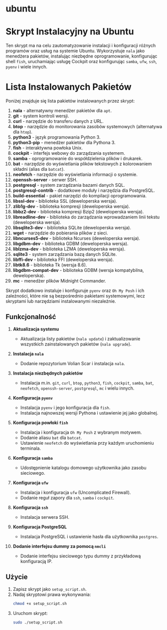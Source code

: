 # ubuntu

# Skrypt Instalacyjny na Ubuntu

Ten skrypt ma na celu zautomatyzowanie instalacji i konfiguracji różnych programów oraz usług na systemie Ubuntu. Wykorzystuje `nala` jako menedżera pakietów, instalując niezbędne oprogramowanie, konfigurując shell `fish`, uruchamiając usługę Cockpit oraz konfigurując `samba`, `ufw`, `ssh`, `pyenv` i wiele innych.

# Lista Instalowanych Pakietów

Poniżej znajduje się lista pakietów instalowanych przez skrypt:

1. **nala** - alternatywny menedżer pakietów dla `apt`.
2. **git** - system kontroli wersji.
3. **curl** - narzędzie do transferu danych z URL.
4. **btop** - narzędzie do monitorowania zasobów systemowych (alternatywa dla `htop`).
5. **python3** - język programowania Python 3.
6. **python3-pip** - menedżer pakietów dla Pythona 3.
7. **fish** - interaktywna powłoka Unix.
8. **cockpit** - interfejs webowy do zarządzania systemem.
9. **samba** - oprogramowanie do współdzielenia plików i drukarek.
10. **bat** - narzędzie do wyświetlania plików tekstowych z kolorowaniem składni (alias dla `batcat`).
11. **neofetch** - narzędzie do wyświetlania informacji o systemie.
12. **openssh-server** - serwer SSH.
13. **postgresql** - system zarządzania bazami danych SQL.
14. **postgresql-contrib** - dodatkowe moduły i narzędzia dla PostgreSQL.
15. **build-essential** - pakiet narzędzi do kompilacji oprogramowania.
16. **libssl-dev** - biblioteka SSL (deweloperska wersja).
17. **zlib1g-dev** - biblioteka kompresji (deweloperska wersja).
18. **libbz2-dev** - biblioteka kompresji Bzip2 (deweloperska wersja).
10. **libreadline-dev** - biblioteka do zarządzania wprowadzaniem linii tekstu (deweloperska wersja).
20. **libsqlite3-dev** - biblioteka SQLite (deweloperska wersja).
21. **wget** - narzędzie do pobierania plików z sieci.
22. **libncurses5-dev** - biblioteka Ncurses (deweloperska wersja).
23. **libgdbm-dev** - biblioteka GDBM (deweloperska wersja).
24. **liblzma-dev** - biblioteka LZMA (deweloperska wersja).
25. **sqlite3** - system zarządzania bazą danych SQLite.
26. **libffi-dev** - biblioteka FFI (deweloperska wersja).
27. **libtk8.6** - biblioteka Tk (wersja 8.6).
28. **libgdbm-compat-dev** - biblioteka GDBM (wersja kompatybilna, deweloperska).
29. **mc** - menedżer plików Midnight Commander.

Skrypt dodatkowo instaluje i konfiguruje `pyenv` oraz `Oh My Posh` i ich zależności, które nie są bezpośrednio pakietami systemowymi, lecz skryptami lub narzędziami instalowanymi niezależnie.

## Funkcjonalność

1. **Aktualizacja systemu**
   - Aktualizacja listy pakietów (`nala update`) i zaktualizowanie wszystkich zainstalowanych pakietów (`nala upgrade`).

2. **Instalacja `nala`**
   - Dodanie repozytorium Volian Scar i instalacja `nala`.

3. **Instalacja niezbędnych pakietów**
   - Instalacja m.in. `git`, `curl`, `btop`, `python3`, `fish`, `cockpit`, `samba`, `bat`, `neofetch`, `openssh-server`, `postgresql`, `mc` i wielu innych.

4. **Konfiguracja `pyenv`**
   - Instalacja `pyenv` i jego konfiguracja dla `fish`.
   - Instalacja najnowszej wersji Pythona i ustawienie jej jako globalnej.

5. **Konfiguracja powłoki `fish`**
   - Instalacja i konfiguracja `Oh My Posh` z wybranym motywem.
   - Dodanie aliasu `bat` dla `batcat`.
   - Ustawienie `neofetch` do wyświetlania przy każdym uruchomieniu terminala.

6. **Konfiguracja `samba`**
   - Udostępnienie katalogu domowego użytkownika jako zasobu sieciowego.

7. **Konfiguracja `ufw`**
   - Instalacja i konfiguracja `ufw` (Uncomplicated Firewall).
   - Dodanie reguł zapory dla `ssh`, `samba` i `cockpit`.

8. **Konfiguracja `ssh`**
   - Instalacja serwera SSH.

9. **Konfiguracja PostgreSQL**
   - Instalacja PostgreSQL i ustawienie hasła dla użytkownika `postgres`.

10. **Dodanie interfejsu dummy za pomocą `nmcli`**
    - Dodanie interfejsu sieciowego typu dummy z przykładową konfiguracją IP.

## Użycie

1. Zapisz skrypt jako `setup_script.sh`.
2. Nadaj skryptowi prawa wykonywania:
   ```bash
   chmod +x setup_script.sh
3. Uruchom skrypt:
   ```bash
   sudo ./setup_script.sh
